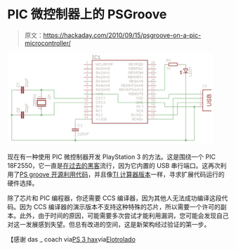 # PIC 微控制器上的 PSGroove

> 原文：<https://hackaday.com/2010/09/15/psgroove-on-a-pic-microcontroller/>

![](img/2d1e0890a99be05cede6ec742f8c0b2d.png "psgroove-pic-uc")

现在有一种使用 PIC 微控制器开发 PlayStation 3 的方法。这是围绕一个 PIC 18F2550，它一直是[在过去的黑客](http://hackaday.com/2010/08/05/rgb-vu-meter/)流行，因为它内置的 USB 串行端口。这再次利用了[PS groove 开源利用代码](http://hackaday.com/2010/09/01/open-source-version-of-the-play-station-3-jailbreak/)，并且像[TI 计算器版本](http://hackaday.com/2010/09/10/playstation-3-exploit-using-a-ti84-calculator/)一样，寻求扩展代码运行的硬件选择。

除了芯片和 PIC 编程器，你还需要 CCS 编译器，因为其他人无法成功编译这段代码。因为 CCS 编译器的演示版本不支持这种特殊的芯片，所以需要一个许可的副本。此外，由于时间的原因，可能需要多次尝试才能利用漏洞，您可能会发现自己对这一发展感到失望。但总有改进的空间，这是新架构经过验证的第一步。

【感谢 das _ coach via[PS 3 hax](http://www.ps3hax.net/downloads.php?do=file&id=399)via[Elotrolado](http://www.elotrolado.net/viewtopic.php?f=179&t=1479909&p=1721567279#p1721567279)